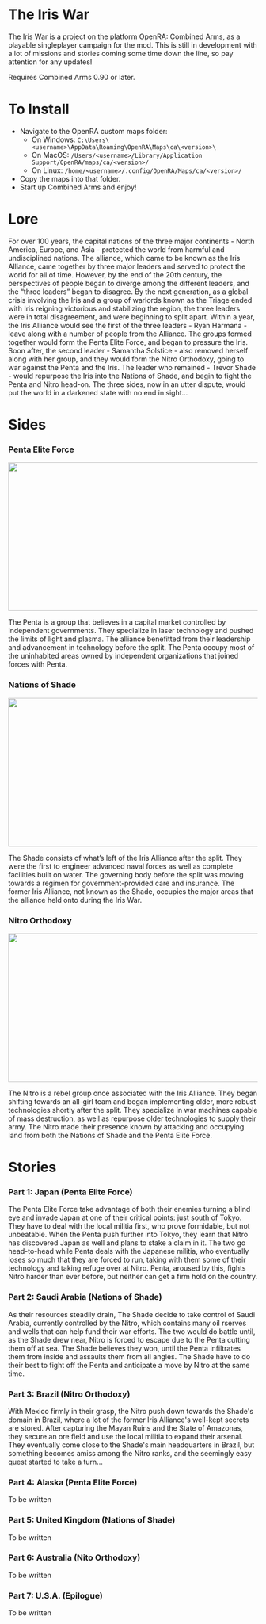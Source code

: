 # The Iris War

The Iris War is a project on the platform OpenRA: Combined Arms, as a playable singleplayer campaign for the mod. This is still in development with a lot of missions and stories coming some time down the line, so pay attention for any updates! <p>Requires Combined Arms 0.90 or later.</p>

# To Install

* Navigate to the OpenRA custom maps folder:
  * On Windows: `C:\Users\<username>\AppData\Roaming\OpenRA\Maps\ca\<version>\`
  * On MacOS: `/Users/<username>/Library/Application Support/OpenRA/maps/ca/<version>/`
  * On Linux: `/home/<username>/.config/OpenRA/Maps/ca/<version>/`
* Copy the maps into that folder.
* Start up Combined Arms and enjoy!

# Lore

For over 100 years, the capital nations of the three major continents - North America, Europe, and Asia - protected the world from harmful and undisciplined nations. The alliance, which came to be known as the Iris Alliance, came together by three major leaders and served to protect the world for all of time. However, by the end of the 20th century, the perspectives of people began to diverge among the different leaders, and the “three leaders” began to disagree. By the next generation, as a global crisis involving the Iris and a group of warlords known as the Triage ended with Iris reigning victorious and stabilizing the region, the three leaders were in total disagreement, and were beginning to split apart. Within a year, the Iris Alliance would see the first of the three leaders - Ryan Harmana - leave along with a number of people from the Alliance. The groups formed together would form the Penta Elite Force, and began to pressure the Iris. Soon after, the second leader - Samantha Solstice - also removed herself along with her group, and they would form the Nitro Orthodoxy, going to war against the Penta and the Iris. The leader who remained - Trevor Shade - would repurpose the Iris into the Nations of Shade, and begin to fight the Penta and Nitro head-on. The three sides, now in an utter dispute, would put the world in a darkened state with no end in sight…

# Sides

### Penta Elite Force
<img src="https://user-images.githubusercontent.com/20361090/212180470-77ba8800-d2d3-42ec-8103-848daf472e2a.png" width="512" height="300">

The Penta is a group that believes in a capital market controlled by independent governments. They specialize in laser technology and pushed the limits of light and plasma. The alliance benefitted from their leadership and advancement in technology before the split. The Penta occupy most of the uninhabited areas owned by independent organizations that joined forces with Penta.

### Nations of Shade
<img src="https://user-images.githubusercontent.com/20361090/212180948-1c31c3b0-8f08-4079-afca-5802e2544345.png" width="512" height="300">
 
 The Shade consists of what’s left of the Iris Alliance after the split. They were the first to engineer advanced naval forces as well as complete facilities built on water. The governing body before the split was moving towards a regimen for government-provided care and insurance. The former Iris Alliance, not known as the Shade, occupies the major areas that the alliance held onto during the Iris War.

### Nitro Orthodoxy
 <img src="https://user-images.githubusercontent.com/20361090/212181059-332e878e-012a-4e9a-9c5c-7a6ed63dbab3.png" width="512" height="300">

The Nitro is a rebel group once associated with the Iris Alliance. They began shifting towards an all-girl team and began implementing older, more robust technologies shortly after the split. They specialize in war machines capable of mass destruction, as well as repurpose older technologies to supply their army. The Nitro made their presence known by attacking and occupying land from both the Nations of Shade and the Penta Elite Force.

# Stories

### Part 1: Japan (Penta Elite Force)
<p>The Penta Elite Force take advantage of both their enemies turning a blind eye and invade Japan at one of their critical points: just south of Tokyo. They have to deal with the local militia first, who prove formidable, but not unbeatable. When the Penta push further into Tokyo, they learn that Nitro has discovered Japan as well and plans to stake a claim in it. The two go head-to-head while Penta deals with the Japanese militia, who eventually loses so much that they are forced to run, taking with them some of their technology and taking refuge over at Nitro. Penta, aroused by this, fights Nitro harder than ever before, but neither can get a firm hold on the country.</p>

### Part 2: Saudi Arabia (Nations of Shade)
As their resources steadily drain, The Shade decide to take control of Saudi Arabia, currently controlled by the Nitro, which contains many oil rserves and wells that can help fund their war efforts. The two would do battle until, as the Shade drew near, Nitro is forced to escape due to the Penta cutting them off at sea. The Shade believes they won, until the Penta infiltrates them from inside and assaults them from all angles. The Shade have to do their best to fight off the Penta and anticipate a move by Nitro at the same time.

### Part 3: Brazil (Nitro Orthodoxy)
With Mexico firmly in their grasp, the Nitro push down towards the Shade's domain in Brazil, where a lot of the former Iris Alliance's well-kept secrets are stored. After capturing the Mayan Ruins and the State of Amazonas, they secure an ore field and use the local militia to expand their arsenal. They eventually come close to the Shade's main headquarters in Brazil, but something becomes amiss among the Nitro ranks, and the seemingly easy quest started to take a turn...

### Part 4: Alaska (Penta Elite Force)
To be written

### Part 5: United Kingdom (Nations of Shade)
To be written

### Part 6: Australia (Nito Orthodoxy)
To be written

### Part 7: U.S.A. (Epilogue)
To be written
